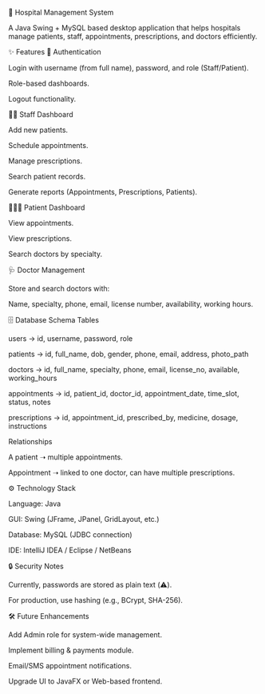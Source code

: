 🏥 Hospital Management System

A Java Swing + MySQL based desktop application that helps hospitals manage patients, staff, appointments, prescriptions, and doctors efficiently.

✨ Features
🔐 Authentication

Login with username (from full name), password, and role (Staff/Patient).

Role-based dashboards.

Logout functionality.

👩‍⚕️ Staff Dashboard

Add new patients.

Schedule appointments.

Manage prescriptions.

Search patient records.

Generate reports (Appointments, Prescriptions, Patients).

🧑‍🤝‍🧑 Patient Dashboard

View appointments.

View prescriptions.

Search doctors by specialty.

🩺 Doctor Management

Store and search doctors with:

Name, specialty, phone, email, license number, availability, working hours.

🗄 Database Schema
Tables

users → id, username, password, role

patients → id, full_name, dob, gender, phone, email, address, photo_path

doctors → id, full_name, specialty, phone, email, license_no, available, working_hours

appointments → id, patient_id, doctor_id, appointment_date, time_slot, status, notes

prescriptions → id, appointment_id, prescribed_by, medicine, dosage, instructions

Relationships

A patient ➝ multiple appointments.

Appointment ➝ linked to one doctor, can have multiple prescriptions.

⚙️ Technology Stack

Language: Java

GUI: Swing (JFrame, JPanel, GridLayout, etc.)

Database: MySQL (JDBC connection)

IDE: IntelliJ IDEA / Eclipse / NetBeans


🔒 Security Notes

Currently, passwords are stored as plain text (⚠️).

For production, use hashing (e.g., BCrypt, SHA-256).

🛠 Future Enhancements

Add Admin role for system-wide management.

Implement billing & payments module.

Email/SMS appointment notifications.

Upgrade UI to JavaFX or Web-based frontend.